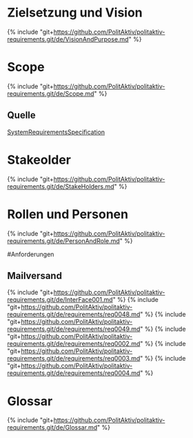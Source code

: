 # Zielsetzung und Vision
{% include "git+https://github.com/PolitAktiv/politaktiv-requirements.git/de/VisionAndPurpose.md" %}

# Scope
{% include "git+https://github.com/PolitAktiv/politaktiv-requirements.git/de/Scope.md" %}

## Quelle
[SystemRequirementsSpecification](./SystemRequirementsSpecification.md)

# Stakeolder
{% include "git+https://github.com/PolitAktiv/politaktiv-requirements.git/de/StakeHolders.md" %}

# Rollen und Personen
{% include "git+https://github.com/PolitAktiv/politaktiv-requirements.git/de/PersonAndRole.md" %}

#Anforderungen

## Mailversand
{% include "git+https://github.com/PolitAktiv/politaktiv-requirements.git/de/InterFace001.md" %}
{% include "git+https://github.com/PolitAktiv/politaktiv-requirements.git/de/requirements/req0048.md" %}
{% include "git+https://github.com/PolitAktiv/politaktiv-requirements.git/de/requirements/req0049.md" %}
{% include "git+https://github.com/PolitAktiv/politaktiv-requirements.git/de/requirements/req0002.md" %}
{% include "git+https://github.com/PolitAktiv/politaktiv-requirements.git/de/requirements/req0003.md" %}
{% include "git+https://github.com/PolitAktiv/politaktiv-requirements.git/de/requirements/req0004.md" %}

# Glossar
{% include "git+https://github.com/PolitAktiv/politaktiv-requirements.git/de/Glossar.md" %}